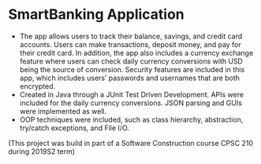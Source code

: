 # SmartBanking Application
- The app allows users to track their balance, savings, and credit card accounts. Users can make transactions, deposit money, and pay for their credit card. In addition, the app also includes a currency exchange feature where users can check daily currency conversions with USD being the source of conversion. Security features are included in this app, which includes users’ passwords and usernames that are both encrypted.
- Created in Java through a JUnit Test Driven Development. APIs were included for the daily currency conversions. JSON parsing and GUIs were implemented as well. 
- OOP techniques were included, such as class hierarchy, abstraction, try/catch exceptions, and File I/O.



(This project was build in part of a Software Construction course CPSC 210 during 2019S2 term)

